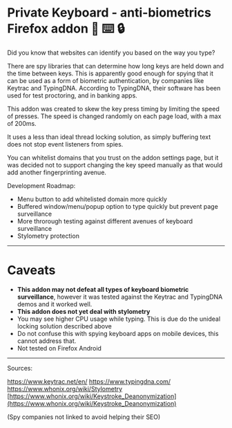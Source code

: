 # Private Keyboard - anti-biometrics Firefox addon 🦊 ⌨️ 🔒

Did you know that websites can identify you based on the way you type?

There are spy libraries that can determine how long keys are held down and the time between keys. This is apparently good enough for spying that it can be used as a form of biometric authentication, by companies like Keytrac and TypingDNA. According to TypingDNA, their software has been used for test proctoring, and in banking apps.

This addon was created to skew the key press timing by limiting the speed of presses. The speed is changed randomly on each page load, with a max of 200ms.

It uses a less than ideal thread locking solution, as simply buffering text does not stop event listeners from spies.

You can whitelist domains that you trust on the addon settings page, but it was decided not to support changing the key speed manually as that would add another fingerprinting avenue.

Development Roadmap:

* Menu button to add whitelisted domain more quickly
* Buffered window/menu/popup option to type quickly but prevent page surveillance
* More throrough testing against different avenues of keyboard surveillance
* Stylometry protection

-----

# Caveats

* **This addon may not defeat all types of keyboard biometric surveillance**, however it was tested against the Keytrac and TypingDNA demos and it worked well.
* **This addon does not yet deal with stylometry**
* You may see higher CPU usage while typing. This is due do the unideal locking solution described above
* Do not confuse this with spying keyboard apps on mobile devices, this cannot address that.
* Not tested on Firefox Android
-----

Sources:

https://www.keytrac.net/en/
https://www.typingdna.com/
https://www.whonix.org/wiki/Stylometry
[https://www.whonix.org/wiki/Keystroke_Deanonymization](https://www.whonix.org/wiki/Keystroke_Deanonymization)

(Spy companies not linked to avoid helping their SEO)